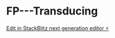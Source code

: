 # FP---Transducing

[Edit in StackBlitz next generation editor ⚡️](https://stackblitz.com/~/github.com/sspinit88/FP---Transducing)